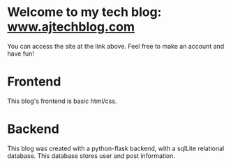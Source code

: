 # Welcome to my tech blog: www.ajtechblog.com
You can access the site at the link above.
Feel free to make an account and have fun!

# Frontend
This blog's frontend is basic html/css.

# Backend
This blog was created with a python-flask backend, with a sqlLite relational database.
This database stores user and post information.
